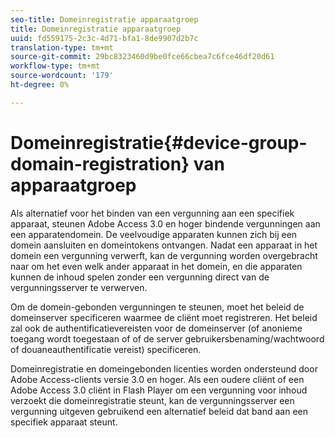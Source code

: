 ```yaml
---
seo-title: Domeinregistratie apparaatgroep
title: Domeinregistratie apparaatgroep
uuid: fd559175-2c3c-4d71-bfa1-8de9907d2b7c
translation-type: tm+mt
source-git-commit: 29bc8323460d9be0fce66cbea7c6fce46df20d61
workflow-type: tm+mt
source-wordcount: '179'
ht-degree: 0%

---
```



# Domeinregistratie{#device-group-domain-registration} van apparaatgroep

Als alternatief voor het binden van een vergunning aan een specifiek apparaat, steunen Adobe Access 3.0 en hoger bindende vergunningen aan een apparatendomein. De veelvoudige apparaten kunnen zich bij een domein aansluiten en domeintokens ontvangen. Nadat een apparaat in het domein een vergunning verwerft, kan de vergunning worden overgebracht naar om het even welk ander apparaat in het domein, en die apparaten kunnen de inhoud spelen zonder een vergunning direct van de vergunningsserver te verwerven.

Om de domein-gebonden vergunningen te steunen, moet het beleid de domeinserver specificeren waarmee de cliënt moet registreren. Het beleid zal ook de authentificatievereisten voor de domeinserver (of anonieme toegang wordt toegestaan of of de server gebruikersbenaming/wachtwoord of douaneauthentificatie vereist) specificeren.

Domeinregistratie en domeingebonden licenties worden ondersteund door Adobe Access-clients versie 3.0 en hoger. Als een oudere cliënt of een Adobe Access 3.0 cliënt in Flash Player om een vergunning voor inhoud verzoekt die domeinregistratie steunt, kan de vergunningsserver een vergunning uitgeven gebruikend een alternatief beleid dat band aan een specifiek apparaat steunt.

